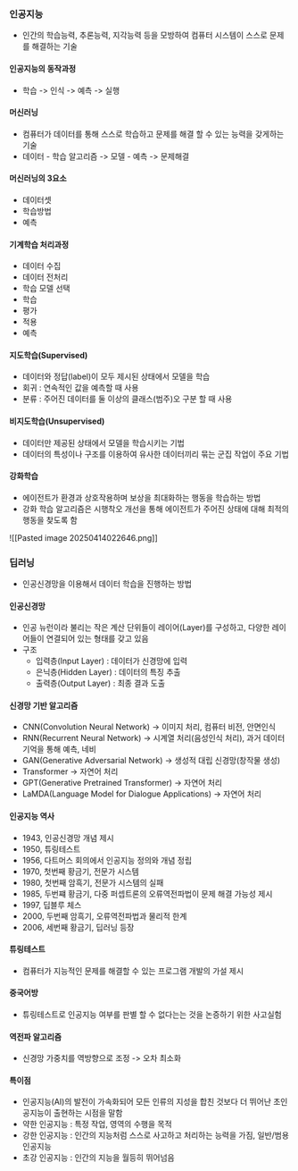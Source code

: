 ### 인공지능
- 인간의 학습능력, 추론능력, 지각능력 등을 모방하여 컴퓨터 시스템이 스스로 문제를 해결하는 기술

#### 인공지능의 동작과정
- 학습 -> 인식 -> 예측 -> 실행

#### 머신러닝
- 컴퓨터가 데이터를 통해 스스로 학습하고 문제를 해결 할 수 있는 능력을 갖게하는 기술
- 데이터 - 학습 알고리즘 -> 모델 - 예측 -> 문제해결

#### 머신러닝의 3요소
- 데이터셋
- 학습방법
- 예측

#### 기계학습 처리과정
- 데이터 수집
- 데이터 전처리
- 학습 모델 선택
- 학습
- 평가
- 적용
- 예측

#### 지도학습(Supervised)
- 데이터와 정답(label)이 모두 제시된 상태에서 모델을 학습
- 회귀 : 연속적인 값을 예측할 때 사용
- 분류 : 주어진 데이터를 둘 이상의 클래스(범주)오 구분 할 때 사용

#### 비지도학습(Unsupervised)
- 데이터만 제공된 상태에서 모델을 학습시키는 기법
- 데이터의 특성이나 구조를 이용하여 유사한 데이터끼리 묶는 군집 작업이 주요 기법

#### 강화학습
- 에이전트가 환경과 상호작용하며 보상을 최대화하는 행동을 학습하는 방법
- 강화 학습 알고리즘은 시행착오 개선을 통해 에이전트가 주어진 상태에 대해 최적의 행동을 찾도록 함


![[Pasted image 20250414022646.png]]

### 딥러닝
- 인공신경망을 이용해서 데이터 학습을 진행하는 방법

#### 인공신경망
- 인공 뉴런이라 불리는 작은 계산 단위들이 레이어(Layer)를 구성하고, 다양한 레이어들이 연결되어 있는 형태를 갖고 있음
- 구조
	- 입력층(Input Layer) : 데이터가 신경망에 입력
	- 은닉층(Hidden Layer) : 데이터의 특징 추출
	- 출력층(Output Layer) : 최종 결과 도출

#### 신경망 기반 알고리즘
- CNN(Convolution Neural Network) -> 이미지 처리, 컴퓨터 비전, 안면인식
- RNN(Recurrent Neural Network) -> 시계열 처리(음성인식 처리), 과거 데이터 기억을 통해 예측, 네비
- GAN(Generative Adversarial Network) -> 생성적 대립 신경망(창작물 생성)
- Transformer -> 자연어 처리
- GPT(Generative Pretrained Transformer) -> 자연어 처리
- LaMDA(Language Model for Dialogue Applications) -> 자연어 처리

#### 인공지능 역사
- 1943, 인공신경망 개념 제시
- 1950, 튜링테스트
- 1956, 다트머스 회의에서 인공지능 정의와 개념 정립
- 1970, 첫번째 황금기, 전문가 시스템
- 1980, 첫번째 암흑기, 전문가 시스템의 실패
- 1985, 두번쨰 황금기, 다중 퍼셉트론의 오류역전파법이 문제 해결 가능성 제시
- 1997, 딥블루 체스
- 2000, 두번째 암흑기, 오류역전파법과 물리적 한계
- 2006, 세번째 황금기, 딥러닝 등장

#### 튜링테스트
- 컴퓨터가 지능적인 문제를 해결할 수 있는 프로그램 개발의 가설 제시

#### 중국어방
- 튜링테스트로 인공지능 여부를 판별 할 수 없다는는 것을 논증하기 위한 사고실험

#### 역전파 알고리즘
- 신경망 가중치를 역방향으로 조정 -> 오차 최소화

#### 특이점
- 인공지능(AI)의 발전이 가속화되어 모든 인류의 지성을 합친 것보다 더 뛰어난 초인공지능이 출현하는 시점을 말함
- 약한 인공지능 : 특정 작업, 영역의  수행을 목적
- 강한 인공지능 : 인간의 지능처럼 스스로 사고하고 처리하는 능력을 가짐, 일반/범용 인공지능
- 초강 인공지능 : 인간의 지능을 월등히 뛰어넘음
